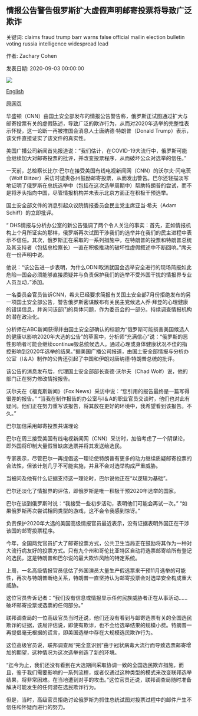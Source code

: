 ## 情报公告警告俄罗斯扩大虚假声明邮寄投票将导致广泛欺诈

关键词: claims fraud trump barr warns false official mailin election bulletin voting russia intelligence widespread lead

作者: Zachary Cohen

发表日期: 2020-09-03 00:00:00

![](https://cdn.cnn.com/cnnnext/dam/assets/170626163907-russia-dnc-hacking-ron-2-00000808-super-tease.jpg)

[English](Intelligence%20bulletin%20warns%20Russia%20amplifying%20false%20claims%20mail-in%20voting%20will%20lead%20to%20widespread%20fraud.md)

[原网页](https://edition.cnn.com/2020/09/03/politics/russia-intel-bulletin-mail-in-voting-warning/index.html)

华盛顿（CNN）由国土安全部发布的情报公告警告称，俄罗斯正试图通过扩大与邮寄投票有关的虚假陈述，导致广泛的欺诈行为，从而对2020年选举的完整性表示怀疑，这一论断一再被推国会消息人士唐纳德·特朗普（Donald Trump）表示，该文件直接证实了该文件的真实性。

美国广播公司新闻首先报道说：“我们估计，在COVID-19大流行中，俄罗斯可能会继续加大对邮寄投票的批评，并改变投票程序，从而破坏公众对选举的信任。”

一天前，总检察长比尔·巴尔在接受美国有线电视新闻网（CNN）的沃尔夫·闪电茨（Wolf Blitzer）采访时谴责各州鼓励邮寄投票，从而发出警告。巴尔还轻描淡写地证明了俄罗斯在总统选举中（包括在这次选举周期中）帮助特朗普的尝试，而不是将矛头指向中国，尽管情报机构并未表示北京方面正在积极干预选举。

国土安全部文件的消息引起众议院情报委员会民主党主席亚当·希夫（Adam Schiff）的立即批评。

“ DHS情报与分析办公室的新公告强调了两个令人关注的事实：首先，正如情报机构上个月所证实的那样，俄罗斯再次试图干涉我们的选举并在我们的民主进程中表示不信任。其次，俄罗斯正在采取的一系列措施中，在特朗普的投票和特朗普总统及其支持者（包括总检察长）一直在积极推动的破坏性虚假叙述中不断回响。”席夫在一份声明中说。

他说：“该公告进一步表明，为什么ODNI取消就国会选举安全进行的现场简报如此危险—国会必须能够直接质疑并与负责保护我们的选举不受外国干扰的情报界专业人员互动，”添加。

一名委员会官员告诉CNN，希夫已经要求简报有关国土安全部7月份拒绝发布的另一项国土安全部公告，警告俄罗斯密谋散布有关民主党候选人乔·拜登的心理健康的错误信息，并询问该部门的具体问题，作为委员会的一部分。持续调查情报机构的潜在政治化。

分析师在ABC新闻获得并由国土安全部确认的标题为“俄罗斯可能损害美国候选人的健康以影响2020年大选的公告”的草案中，分析师“充满信心”说：“俄罗斯的恶性影响者可能会继续continue毁总统候选人。通过心理或身体健康状况不佳的指控影响到2020年选举的结果。”据美国广播公司报道，由国土安全部情报与分析办公室（I＆A）制作的公告还引起了中国和伊朗对唐纳德·特朗普总统的批评。

该公告的消息发布后，代理国土安全部部长查德·沃尔夫（Chad Wolf）说，他的部门正在努力修改情报报告。

沃尔夫在《福克斯新闻》（Fox News）采访中说：“您引用的报告最终是一篇写得很差的报告。” “当我在制作报告的办公室与I＆A的职业官员交谈时，他们也对此有疑问。他们正在努力重写该报告，将其放在更好的环境中，我希望看到该报告。不久。”

巴尔加倍采用邮寄投票共谋理论

巴尔在周三接受美国有线电视新闻网（CNN）采访时，加倍考虑了一个阴谋论，即外国将印制大量假冒缺席选票并将其发送给选民。

专家表示，尽管巴尔一再提倡这一理论使特朗普有更多的动力继续质疑邮寄投票的合法性，但该计划几乎不可能实施，并且不会对选举构成严重威胁。

当被问及他有什么证据支持这一理论时，巴尔说他正在“以逻辑为基础”。

巴尔还淡化了情报界的评估，即俄罗斯是唯一积极干预2020年选举的国家。

巴尔在谈到俄罗斯时说：“我接受一些初步活动，表明他们可能会再试一次。” “如果俄罗斯再次尝试相同类型的游戏，这不会令我感到惊讶。”

负责保护2020年大选的美国高级情报官员最近表示，没有证据表明外国正在干涉该国的邮寄投票程序。

今年，全国两党官员扩大了邮寄投票方式，公共卫生当局正在鼓励将其作为一种对大流行病友好的投票方式。只有九个州和哥伦比亚特区自动将选票邮寄给所有登记的选民，这是特朗普和巴尔说的最大欺诈风险的特定系统。

上周，一名高级情报官员低估了外国演员大量生产假选票来干预11月选举的可能性，再次与特朗普断绝关系，特朗普一直坚持认为邮寄投票会对选举安全构成重大威胁。

这位官员告诉记者：“我们没有信息或情报显示任何民族威胁者正在从事活动……破坏邮寄投票或选票的任何部分。”

联邦调查局的一位高级官员当时还说，他们还没有看到与邮寄选票有关的全国选民欺诈的证据，该局评估说，即使有欺诈，也不会给选举结果的规模小费。特朗普一再提倡毫无根据的谎言，即美国选举中存在大规模选民欺诈行为。

这位高级官员说，联邦调查局“完全意识到”由于冠状病毒大流行而导致选票邮寄增加的期望，这种情况为这次选举创造了新的环境。

“迄今为止，我们还没有看到在大选期间采取协调一致的全国选民欺诈措施，而且，鉴于我们需要影响的一系列流程，或者仅通过这种类型的模式来改变联邦选举结果，将非常困难。在当地遭到对手的攻击。”这位官员还说，联邦调查局随时准备解决可能发生的任何潜在选民欺诈行为。

但是，当时，高级官员拒绝讨论俄罗斯为抓住总统试图对投票过程中的邮件产生不信任和怀疑而进行的努力。